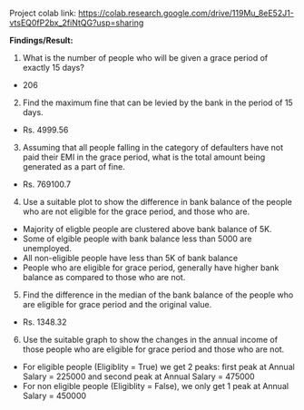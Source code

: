 Project colab link: https://colab.research.google.com/drive/119Mu_8eE52J1-vtsEQ0fP2bx_2fiNtQG?usp=sharing

**Findings/Result:**
1. What is the number of people who will be given a grace period of exactly 15 days?
  - 206
2. Find the maximum fine that can be levied by the bank in the period of 15 days.
  - Rs. 4999.56
3. Assuming that all people falling in the category of defaulters have not paid their EMI in the grace period, what is the total amount being generated as a part of fine.
  - Rs. 769100.7
4.  Use a suitable plot to show the difference in bank balance of the people who are not eligible for the grace period, and those who are.
  - Majority of eligble people are clustered above bank balance of 5K.  
  - Some of elgible people with bank balance less than 5000 are unemployed.
  - All non-eligible people have less than 5K of bank balance
  - People who are eligible for grace period, generally have higher bank balance as compared to those who are not.
5.  Find the difference in the median of the bank balance of the people who are eligible for grace period and the original value.
  - Rs. 1348.32
6. Use the suitable graph to show the changes in the annual income of those people who are eligible for grace period and those who are not.
  - For eligible people (Eligiblity = True) we get 2 peaks: first peak at Annual Salary = 225000 and second peak at Annual Salary = 475000
  - For non eligible people (Eligiblity = False), we only get 1 peak at Annual Salary = 450000
